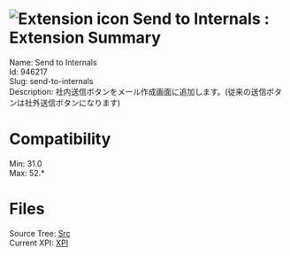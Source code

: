 # ![Extension icon](https://addons.thunderbird.net/static/img/addon-icons/default-64.png) Send to Internals : Extension Summary

Name: Send to Internals  
Id: 946217  
Slug: send-to-internals  
Description: 社内送信ボタンをメール作成画面に追加します。(従来の送信ボタンは社外送信ボタンになります)
  

# Compatibility
Min: 31.0  
Max: 52.*  

# Files

Source Tree: [Src](C:/Dev/Thunderbird/ThunderKdB/xall/xOther/946217-send-to-internals/src)  
Current XPI: [XPI](C:/Dev/Thunderbird/ThunderKdB/xall/xOther/946217-send-to-internals/xpi)  



